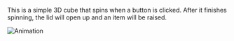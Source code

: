 This is a simple 3D cube that spins when a button is clicked. After it finishes spinning, the lid will open up and an item will be raised.

![Animation](https://user-images.githubusercontent.com/48645106/235303906-280c91c4-a09c-4bed-9471-0a35ff25e824.gif)
